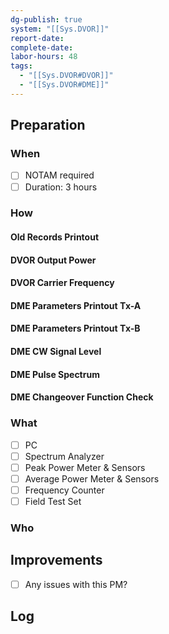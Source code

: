 ```yaml
---
dg-publish: true
system: "[[Sys.DVOR]]"
report-date: 
complete-date: 
labor-hours: 48
tags:
  - "[[Sys.DVOR#DVOR]]"
  - "[[Sys.DVOR#DME]]"
---
```


## Preparation
### When
- [ ] NOTAM required
- [ ] Duration: 3 hours
### How
#### Old Records Printout
#### DVOR Output Power
#### DVOR Carrier Frequency
#### DME Parameters Printout Tx-A
#### DME Parameters Printout Tx-B
#### DME CW Signal Level
#### DME Pulse Spectrum
#### DME Changeover Function Check
### What
- [ ] PC
- [ ] Spectrum Analyzer
- [ ] Peak Power Meter & Sensors
- [ ] Average Power Meter & Sensors
- [ ] Frequency Counter
- [ ] Field Test Set
### Who

## Improvements
- [ ] Any issues with this PM?

## Log

